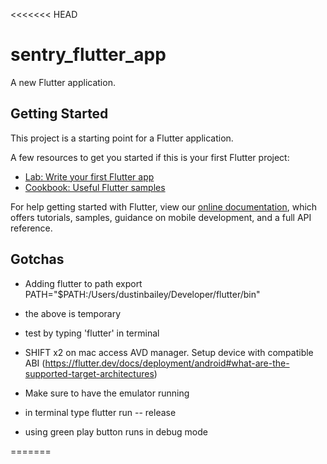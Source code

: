 <<<<<<< HEAD
# sentry_flutter_app

A new Flutter application.

## Getting Started

This project is a starting point for a Flutter application.

A few resources to get you started if this is your first Flutter project:

- [Lab: Write your first Flutter app](https://flutter.dev/docs/get-started/codelab)
- [Cookbook: Useful Flutter samples](https://flutter.dev/docs/cookbook)

For help getting started with Flutter, view our
[online documentation](https://flutter.dev/docs), which offers tutorials,
samples, guidance on mobile development, and a full API reference.

## Gotchas

- Adding flutter to path  export PATH="$PATH:/Users/dustinbailey/Developer/flutter/bin"
- the above is temporary
- test by typing 'flutter' in terminal

- SHIFT x2  on mac access AVD manager. Setup device with compatible ABI (https://flutter.dev/docs/deployment/android#what-are-the-supported-target-architectures)
- Make sure to have the emulator running
- in terminal type flutter run -- release
- using green play button runs in debug mode

=======

